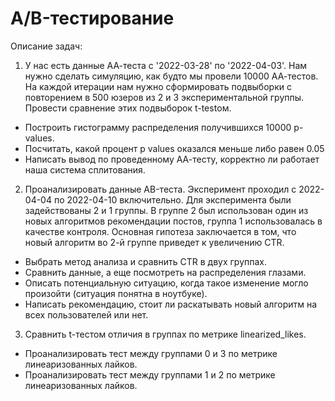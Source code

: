 # A/B-тестирование

Описание задач:
1. У нас есть данные АА-теста с '2022-03-28' по '2022-04-03'. Нам нужно сделать симуляцию, как будто мы провели 10000 АА-тестов. На каждой итерации нам нужно сформировать подвыборки с повторением в 500 юзеров из 2 и 3 экспериментальной группы. Провести сравнение этих подвыборок t-testом.
- Построить гистограмму распределения получившихся 10000 p-values.
- Посчитать, какой процент p values оказался меньше либо равен 0.05
- Написать вывод по проведенному АА-тесту, корректно ли работает наша система сплитования.
2. Проанализировать данные АB-теста. Эксперимент проходил с 2022-04-04 по 2022-04-10 включительно. Для эксперимента были задействованы 2 и 1 группы. В группе 2 был использован один из новых алгоритмов рекомендации постов, группа 1 использовалась в качестве контроля. Основная гипотеза заключается в том, что новый алгоритм во 2-й группе приведет к увеличению CTR. 
- Выбрать метод анализа и сравнить CTR в двух группах.
- Сравнить данные, а еще посмотреть на распределения глазами.
- Описать потенциальную ситуацию, когда такое изменение могло произойти (ситуация понятна в ноутбуке).
- Написать рекомендацию, стоит ли раскатывать новый алгоритм на всех пользователей или нет.
3. Сравнить t-тестом отличия в группах по метрике linearized_likes.
- Проанализировать тест между группами 0 и 3 по метрике линеаризованных лайков.
- Проанализировать тест между группами 1 и 2 по метрике линеаризованных лайков.